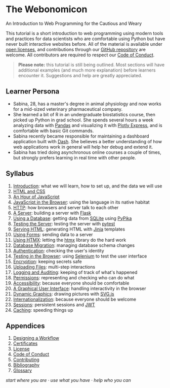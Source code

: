 # The Webonomicon

<p class="subtitle">An Introduction to Web Programming for the Cautious and Weary</p>

This tutorial is a short introduction to web programming using modern tools and practices
for data scientists who are comfortable using Python
but have never built interactive websites before.
All of the material is available under [open licenses](./LICENSE.md),
and contributions through our [GitHub repository][repo] are welcome.
All contributors are required to respect our [Code of Conduct](./CODE_OF_CONDUCT.md).

> **Please note:** this tutorial is still being outlined.
> Most sections will have additional examples (and much more explanation)
> before learners encounter it.
> Suggestions and help are greatly appreciated.

## Learner Persona

-   Sabina, 28, has a master's degree in animal physiology
    and now works for a mid-sized veterinary pharmaceutical company.
-   She learned a bit of R in an undergraduate biostatistics course,
    then picked up Python in grad school.
    She spends several hours a week analyzing data with [Pandas][pandas]
    and visualizing it with [Plotly Express][plotly-express],
    and is comfortable with basic Git commands.
-   Sabina recently became responsible for maintaining a dashboard application built with [Dash][dash].
    She believes a better understanding of how web applications work in general
    will help her debug and extend it.
-   Sabina has tried doing asynchronous online courses a couple of times,
    but strongly prefers learning in real time with other people.

## Syllabus

<div id="syllabus" markdown="1">

1.  [Introduction](./01_intro/): what we will learn, how to set up, and the data we will use
1.  [HTML and CSS](./02_htmlcss/)
1.  [An Hour of JavaScript](./03_js/)
1.  [JavaScript in the Browser](./04_browser/): using the language in its native habitat
1.  [HTTP](./05_http/): how browsers and server talk to each other
1.  [A Server](./06_server/): building a server with [Flask][flask]
1.  [Using a Database](./07_db/): getting data from [SQLite][sqlite] using [PyPika][pypika]
1.  [Testing the Server](./08_test/): testing the server with [pytest][pytest]
1.  [Serving HTML](./09_view/): generating HTML with [Jinja][jinja] templates
1.  [Using Forms](./10_forms/): sending data to a server
1.  [Using HTMX](./11_htmx/): letting the [htmx][htmx] library do the hard work
1.  [Database Migration](./12_migrate/): managing database schema changes
1.  [Authentication](./13_auth/): checking the user's identity
1.  [Testing in the Browser](./14_automate/): using [Selenium][selenium] to test the user interface
1.  [Encryption](./15_crypt/): keeping secrets safe
1.  [Uploading Files](./16_upload/): multi-step interactions
1.  [Logging and Auditing](./17_log/): keeping of track of what's happened
1.  [Permissions](./18_perm/): representing and checking who can do what
1.  [Accessibility](./19_access/): because everyone should be comfortable
1.  [A Graphical User Interface](./20_gui/): handling interactivity in the browser
1.  [Dynamic Graphics](./21_graphics/): drawing pictures with [SVG.js][svgjs]
1.  [Internationalization](./22_intl/): because everyone should be welcome
1.  [Sessions](./23_sessions/): persistent sessions and [JWT][jwt]
1.  [Caching](./24_cache/): speeding things up

</div>

##  Appendices

<div id="appendices" markdown="1">

1.  [Designing a Workflow](./98_workflow/)
1.  [Certificates](./99_cert/)
1.  [License](./LICENSE.md)
1.  [Code of Conduct](./CODE_OF_CONDUCT.md)
1.  [Contributing](./CONTRIBUTING.md)
1.  [Bibliography](./bibliography/)
1.  [Glossary](./glossary/)

</div>

<p class="center">
  <em>
    start where you are
    &middot;
    use what you have
    &middot;
    help who you can
  </em>
</p>

[alpine]: https://alpinejs.dev/
[bs4]: https://beautiful-soup-4.readthedocs.io/
[dash]: https://dash.plotly.com/
[deno]: https://deno.com/
[fasthtml]: https://docs.fastht.ml/
[flask]: https://flask.palletsprojects.com/
[frappe-charts]: https://frappe.io/charts/docs
[html5validator]: https://pypi.org/project/html5validator/
[htmx]: https://htmx.org/
[httpx]: https://www.python-httpx.org/
[jinja]: https://jinja.palletsprojects.com/
[jwt]: https://en.wikipedia.org/wiki/JSON_Web_Token
[pandas]: https://pandas.pydata.org/
[plotly-express]: https://plotly.com/python/plotly-express/
[polars]: https://pola.rs/
[prettytable]: https://pypi.org/project/prettytable/
[pypika]: https://pypika.readthedocs.io/
[pytest]: https://docs.pytest.org/
[repo]: https://github.com/gvwilson/webonomicon
[selenium]: https://pypi.org/project/selenium/
[sqlite]: https://www.sqlite.org/
[svgjs]: https://svgjs.dev/
